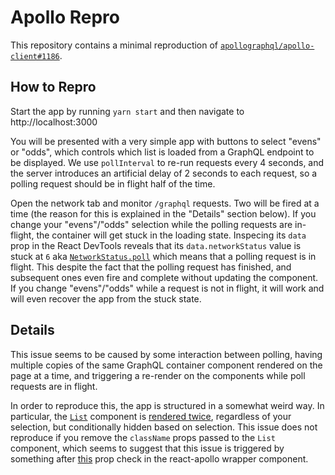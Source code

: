 # Apollo Repro

This repository contains a minimal reproduction of [`apollographql/apollo-client#1186`](https://github.com/apollographql/apollo-client/issues/1186).

## How to Repro

Start the app by running `yarn start` and then navigate to http://localhost:3000

You will be presented with a very simple app with buttons to select "evens" or "odds", which controls which list is loaded from a GraphQL endpoint to be displayed. We use `pollInterval` to re-run requests every 4 seconds, and the server introduces an artificial delay of 2 seconds to each request, so a polling request should be in flight half of the time.

Open the network tab and monitor `/graphql` requests. Two will be fired at a time (the reason for this is explained in the "Details" section below). If you change your "evens"/"odds" selection while the polling requests are in-flight, the container will get stuck in the loading state. Inspecing its `data` prop in the React DevTools reveals that its `data.networkStatus` value is stuck at `6` aka [`NetworkStatus.poll`](https://github.com/apollographql/apollo-client/blob/master/src/queries/networkStatus.ts#L35) which means that a polling request is in flight. This despite the fact that the polling request has finished, and subsequent ones even fire and complete without updating the component. If you change "evens"/"odds" while a request is not in flight, it will work and will even recover the app from the stuck state.

## Details

This issue seems to be caused by some interaction between polling, having multiple copies of the same GraphQL container component rendered on the page at a time, and triggering a re-render on the components while poll requests are in flight.

In order to reproduce this, the app is structured in a somewhat weird way. In particular, the [`List`](https://github.com/dylanscott/apollo-repro/blob/master/src/List.js) component is [rendered twice](https://github.com/dylanscott/apollo-repro/blob/master/src/App.js#L28), regardless of your selection, but conditionally hidden based on selection. This issue does not reproduce if you remove the `className` props passed to the `List` component, which seems to suggest that this issue is triggered by something after [this](https://github.com/apollographql/react-apollo/blob/master/src/graphql.tsx#L222) prop check in the react-apollo wrapper component.
